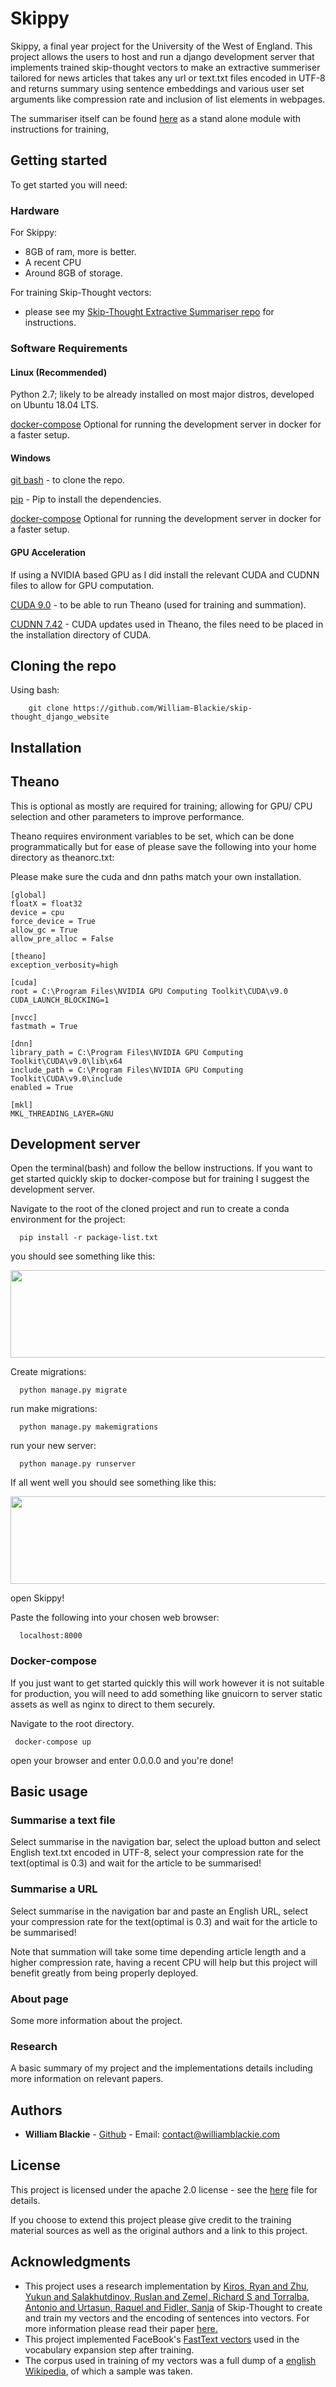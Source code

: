 # Skippy
Skippy, a final year project for the University of the West of England. This project allows the users to host and run a django development server that implements trained skip-thought vectors to make an extractive summeriser tailored for news articles that takes any url or text.txt files encoded in UTF-8 and returns summary using sentence embeddings and various user set arguments like compression rate and inclusion of list elements in webpages.

The summariser itself can be found [here](https://github.com/William-Blackie/Extractive_Skip-thought_Summeriser) as a stand alone module with instructions for training,

## Getting started
To get started you will need:

### Hardware
For Skippy:
* 8GB of ram, more is better.
* A recent CPU
* Around 8GB of storage.

For training Skip-Thought vectors:
* please see my [Skip-Thought Extractive Summariser repo](https://github.com/William-Blackie/Extractive_Skip-thought_Summeriser) for instructions.


### Software Requirements

#### Linux (Recommended)

Python 2.7; likely to be already installed on most major distros, developed on Ubuntu 18.04 LTS.

[docker-compose](https://docs.docker.com/compose/install/) Optional for running the development server in docker for a faster setup.

#### Windows

[git bash](https://gitforwindows.org/) - to clone the repo.

[pip](https://pip.pypa.io/en/stable/installing/) - Pip to install the dependencies.

[docker-compose](https://docs.docker.com/compose/install/) Optional for running the development server in docker for a faster setup.

#### GPU Acceleration

If using a NVIDIA based GPU as I did install the relevant CUDA and CUDNN files to allow for GPU computation.

[CUDA 9.0](https://developer.nvidia.com/cuda-90-download-archive)  - to be able to run Theano (used for training and summation).

[CUDNN 7.42](https://developer.nvidia.com/rdp/cudnn-archive) - CUDA updates used in Theano, the files need to be placed in the installation directory of CUDA.

## Cloning the repo
Using bash:
```
    git clone https://github.com/William-Blackie/skip-thought_django_website
```

## Installation
## Theano 
This is optional as mostly are required for training; allowing for GPU/ CPU selection and other parameters to improve performance.

Theano requires environment variables to be set, which can be done programmatically but for ease of please save the following into your home directory as theanorc.txt:

Please make sure the cuda and dnn paths match your own installation.
```
[global]
floatX = float32
device = cpu
force_device = True
allow_gc = True
allow_pre_alloc = False

[theano]
exception_verbosity=high

[cuda]
root = C:\Program Files\NVIDIA GPU Computing Toolkit\CUDA\v9.0
CUDA_LAUNCH_BLOCKING=1 

[nvcc]
fastmath = True

[dnn] 
library_path = C:\Program Files\NVIDIA GPU Computing Toolkit\CUDA\v9.0\lib\x64
include_path = C:\Program Files\NVIDIA GPU Computing Toolkit\CUDA\v9.0\include
enabled = True

[mkl]
MKL_THREADING_LAYER=GNU
```

## Development server
Open the terminal(bash) and follow the bellow instructions. If you want to get started quickly skip to docker-compose but for training I suggest the development server.

Navigate to the root of the cloned project and run to create a conda environment for the project:
```
  pip install -r package-list.txt
```

you should see something like this:

<p>
    <img src="README_images/requirements.txt_output.jpg" width="530" height="140" />
</p>

Create migrations:
```
  python manage.py migrate
```

run make migrations:
```
  python manage.py makemigrations
```

run your new server:
```
  python manage.py runserver
```

If all went well you should see something like this:

<p>
    <img src="README_images/start_server.jpg" width="530" height="140" />
</p>

open Skippy! 

Paste the following into your chosen web browser:
```
  localhost:8000
```

### Docker-compose
If you just want to get started quickly this will work however it is not suitable for production, you will need to add something like gnuicorn to server static assets as well as nginx to direct to them securely.

Navigate to the root directory.
```
 docker-compose up
```

open your browser and enter 0.0.0.0 and you're done!


## Basic usage
### Summarise a text file
Select summarise in the navigation bar, select the upload button and select English text.txt encoded in UTF-8, select your compression rate for the text(optimal is 0.3) and wait for the article to be summarised!


### Summarise a URL
Select summarise in the navigation bar and paste an English URL, select your compression rate for the text(optimal is 0.3) and wait for the article to be summarised!

Note that summation will take some time depending article length and a higher compression rate, having a recent CPU will help but this project will benefit greatly from being properly deployed.
### About page
Some more information about the project.

### Research 
A basic summary of my project and the implementations details including more information on relevant papers.
## Authors

* **William Blackie** - [Github](https://github.com/William-Blackie) - Email: contact@williamblackie.com


## License

This project is licensed under the apache 2.0 license - see the [here](http://www.apache.org/licenses/LICENSE-2.0) file for details.

If you choose to extend this project please give credit to the training material sources as well as the original authors and a link to this project.

## Acknowledgments

* This project uses a research implementation by [Kiros, Ryan and Zhu, Yukun and Salakhutdinov, Ruslan and Zemel, Richard S and Torralba, Antonio and Urtasun, Raquel and Fidler, Sanja](https://github.com/ryankiros/skip-thoughts) of Skip-Thought to create and train my vectors and the encoding of sentences into vectors. For more information please read their paper [here.](https://arxiv.org/abs/1506.06726)
* This project implemented FaceBook's [FastText vectors](https://fasttext.cc/docs/en/crawl-vectors.html) used in the vocabulary expansion step after training.
* The corpus used in training of my vectors was a full dump of a [english Wikipedia](https://dumps.wikimedia.org/), of which a sample was taken.
